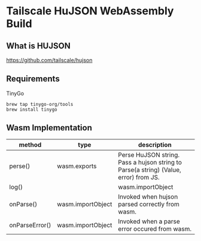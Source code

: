 # Tailscale HuJSON WebAssembly Build

## What is HUJSON

https://github.com/tailscale/hujson


## Requirements

TinyGo

```
brew tap tinygo-org/tools
brew install tinygo
```

## Wasm Implementation

| method | type | description |
| -- | -- | -- |
| perse() | wasm.exports | Perse HuJSON string. Pass a hujson string to Parse(a string) (Value, error) from JS. |
| log() | | wasm.importObject | logging for debug. |
| onParse() | wasm.importObject | Invoked when hujson parsed correctly from wasm. |
| onParseError() | wasm.importObject | Invoked when a parse error occured from wasm. |
